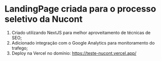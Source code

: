 # LandingPage criada para o processo seletivo da Nucont

1. Criado utilizando NextJS para melhor aproveitamento de técnicas de SEO;
2. Adicionado integração com o Google Analytics para monitoramento do trafego;
3. Deploy na Vercel no domínio: https://teste-nucont.vercel.app/
